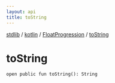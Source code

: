 ```yaml
---
layout: api
title: toString
---
```

[stdlib](../../index.md) / [kotlin](../index.md) / [FloatProgression](index.md) / [toString](toString.md)

# toString

```
open public fun toString(): String
```
